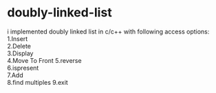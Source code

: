 # doubly-linked-list
i implemented doubly linked list in c/c++ with following access options: 
1.Insert       
2.Delete      
3.Display       
4.Move To Front
5.reverse      
6.ispresent   
7.Add   
8.find multiples
9.exit
